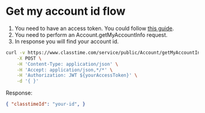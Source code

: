 # Get my account id flow

1. You need to have an access token. You could follow [this guide](../README.md#get-testing-access-token).
2. You need to perform an Account.getMyAccountInfo request.
3. In response you will find your account id.

```bash
curl -v https://www.classtime.com/service/public/Account/getMyAccountInfo \
    -X POST \
    -H 'Content-Type: application/json' \
    -H 'Accept: application/json,*/*' \
    -H 'Authorization: JWT ${yourAccessToken}' \
    -d '{ }'
```
Response:
```json
{ "classtimeId": "your-id", }
```
